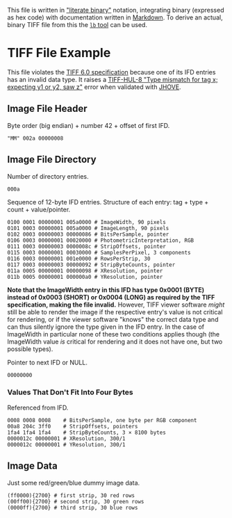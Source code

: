 This file is written in ["literate binary"][lb] notation, integrating binary
(expressed as hex code) with documentation written in [Markdown][Markdown]. To
derive an actual, binary TIFF file from this the [`lb` tool][lb] can be used.

# TIFF File Example

This file violates the [TIFF 6.0 specification][TIFF] because one of its IFD
entries has an invalid data type. It raises a [TIFF-HUL-8 "Type mismatch for tag
x; expecting y1 or y2, saw z"][TIFF-HUL-8] error when validated with
[JHOVE][JHOVE].

## Image File Header

Byte order (big endian) + number 42 + offset of first IFD.

    "MM" 002a 00000008

## Image File Directory

Number of directory entries.

    000a

Sequence of 12-byte IFD entries. Structure of each entry: tag + type + count +
value/pointer.

    0100 0001 00000001 005a0000 # ImageWidth, 90 pixels
    0101 0003 00000001 005a0000 # ImageLength, 90 pixels
    0102 0003 00000003 00000086 # BitsPerSample, pointer
    0106 0003 00000001 00020000 # PhotometricInterpretation, RGB
    0111 0003 00000003 0000008c # StripOffsets, pointer
    0115 0003 00000001 00030000 # SamplesPerPixel, 3 components
    0116 0003 00000001 001e0000 # RowsPerStrip, 30
    0117 0003 00000003 00000092 # StripByteCounts, pointer
    011a 0005 00000001 00000098 # XResolution, pointer
    011b 0005 00000001 000000a0 # YResolution, pointer

**Note that the ImageWidth entry in this IFD has type 0x0001 (BYTE) instead of
0x0003 (SHORT) or 0x0004 (LONG) as required by the TIFF specification, making
the file invalid.** However, TIFF viewer software *might* still be able to
render the image if the respective entry's value is not critical for rendering,
or if the viewer software "knows" the correct data type and can thus silently
ignore the type given in the IFD entry. In the case of ImageWidth in particular
none of these two conditions applies though (the ImageWidth value *is* critical
for rendering and it does not have one, but two possible types).

Pointer to next IFD or NULL.

    00000000

### Values That Don't Fit Into Four Bytes

Referenced from IFD.

    0008 0008 0008    # BitsPerSample, one byte per RGB component
    00a8 204c 3ff0    # StripOffsets, pointers
    1fa4 1fa4 1fa4    # StripByteCounts, 3 × 8100 bytes
    0000012c 00000001 # XResolution, 300/1
    0000012c 00000001 # YResolution, 300/1

## Image Data

Just some red/green/blue dummy image data.

    (ff0000){2700} # first strip, 30 red rows
    (00ff00){2700} # second strip, 30 green rows
    (0000ff){2700} # third strip, 30 blue rows

[lb]: https://github.com/marhop/literate-binary
[Markdown]: https://commonmark.org/
[TIFF]: https://archive.org/details/TIFF6
[JHOVE]: https://jhove.openpreservation.org/
[TIFF-HUL-8]: https://github.com/openpreserve/jhove/wiki/TIFF-hul-Messages#tiff-hul-8
